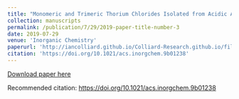 ```yaml
---
title: "Monomeric and Trimeric Thorium Chlorides Isolated from Acidic Aqueous Solution"
collection: manuscripts
permalink: /publication/7/29/2019-paper-title-number-3
date: 2019-07-29
venue: 'Inorganic Chemistry'
paperurl: 'http://iancolliard.github.io/Colliard-Research.github.io/files/paper3.pdf'
citation: 'https://doi.org/10.1021/acs.inorgchem.9b01238'
---
```


<a href='http://iancolliard.github.io/Colliard-Research.github.io/files/paper3.pdf'>Download paper here</a>

Recommended citation: https://doi.org/10.1021/acs.inorgchem.9b01238